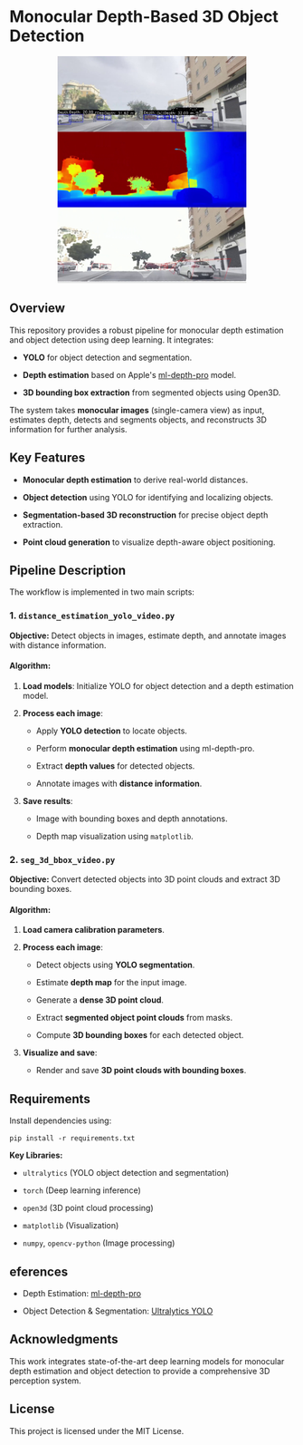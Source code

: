 # Monocular Depth-Based 3D Object Detection
<p align="center">
  <img src="examples/frame_0027.jpg" alt="Example" height="400"/>
</p>

## Overview

This repository provides a robust pipeline for monocular depth estimation and object detection using deep learning. It integrates:

-   **YOLO** for object detection and segmentation.
    
-   **Depth estimation** based on Apple's [ml-depth-pro](https://github.com/apple/ml-depth-pro) model.
    
-   **3D bounding box extraction** from segmented objects using Open3D.
    

The system takes **monocular images** (single-camera view) as input, estimates depth, detects and segments objects, and reconstructs 3D information for further analysis.

## Key Features

-   **Monocular depth estimation** to derive real-world distances.
    
-   **Object detection** using YOLO for identifying and localizing objects.
    
-   **Segmentation-based 3D reconstruction** for precise object depth extraction.
    
-   **Point cloud generation** to visualize depth-aware object positioning.
## Pipeline Description

The workflow is implemented in two main scripts:

### 1. `distance_estimation_yolo_video.py`

**Objective:** Detect objects in images, estimate depth, and annotate images with distance information.

#### Algorithm:

1.  **Load models**: Initialize YOLO for object detection and a depth estimation model.
    
2.  **Process each image**:
    
    -   Apply **YOLO detection** to locate objects.
        
    -   Perform **monocular depth estimation** using ml-depth-pro.
        
    -   Extract **depth values** for detected objects.
        
    -   Annotate images with **distance information**.
        
3.  **Save results**:
    
    -   Image with bounding boxes and depth annotations.
        
    -   Depth map visualization using `matplotlib`.
        

### 2. `seg_3d_bbox_video.py`

**Objective:** Convert detected objects into 3D point clouds and extract 3D bounding boxes.

#### Algorithm:

1.  **Load camera calibration parameters**.
    
2.  **Process each image**:
    
    -   Detect objects using **YOLO segmentation**.
        
    -   Estimate **depth map** for the input image.
        
    -   Generate a **dense 3D point cloud**.
        
    -   Extract **segmented object point clouds** from masks.
        
    -   Compute **3D bounding boxes** for each detected object.
        
3.  **Visualize and save**:
    
    -   Render and save **3D point clouds with bounding boxes**.
## Requirements

Install dependencies using:

```
pip install -r requirements.txt
```

**Key Libraries:**

-   `ultralytics` (YOLO object detection and segmentation)
    
-   `torch` (Deep learning inference)
    
-   `open3d` (3D point cloud processing)
    
-   `matplotlib` (Visualization)
    
-   `numpy`, `opencv-python` (Image processing)

## eferences

-   Depth Estimation: [ml-depth-pro](https://github.com/apple/ml-depth-pro)
    
-   Object Detection & Segmentation: [Ultralytics YOLO](https://github.com/ultralytics/ultralytics)
    

## Acknowledgments

This work integrates state-of-the-art deep learning models for monocular depth estimation and object detection to provide a comprehensive 3D perception system.

## License

This project is licensed under the MIT License.
